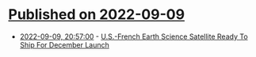 # [Published on 2022-09-09](index.md)

* [2022-09-09, 20:57:00](https://soylentnews.org/article.pl?sid=22/09/09/0538203&from=rss) - [U.S.-French Earth Science Satellite Ready To Ship For December Launch](https://soylentnews.org/article.pl?sid=22/09/09/0538203&from=rss)
